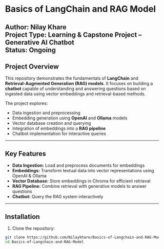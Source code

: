 # Basics of LangChain and RAG Model

**Author:** Nilay Khare  
**Project Type:** Learning & Capstone Project – Generative AI Chatbot  
**Status:** Ongoing 
---

## Project Overview

This repository demonstrates the fundamentals of **LangChain** and **Retrieval-Augmented Generation (RAG) models**. It focuses on building a **chatbot** capable of understanding and answering questions based on ingested data using vector embeddings and retrieval-based methods.  

The project explores:
- Data ingestion and preprocessing  
- Embedding generation using **OpenAI** and **Ollama** models  
- Vector database creation and querying  
- Integration of embeddings into a **RAG pipeline**  
- Chatbot implementation for interactive queries  

---

## Key Features

- **Data Ingestion:** Load and preprocess documents for embeddings  
- **Embeddings:** Transform textual data into vector representations using OpenAI & Ollama  
- **Vector Database:** Store embeddings in Chroma for efficient retrieval  
- **RAG Pipeline:** Combine retrieval with generative models to answer questions  
- **Chatbot:** Query the RAG system interactively  

---

## Installation

1. Clone the repository:

```bash
git clone https://github.com/Nilaykhare/Basics-of-Langchain-and-RAG-Model.git
cd Basics-of-Langchain-and-RAG-Model
